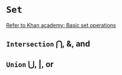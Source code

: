 # `Set`

[Refer to Khan academy: Basic set operations](https://www.khanacademy.org/math/statistics-probability/probability-library/basic-set-ops/v/intersection-and-union-of-sets)

## `Intersection` ⋂, &, and


## `Union` ⋃, |, or
